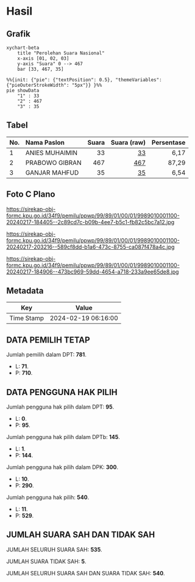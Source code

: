# Hasil

## Grafik

```mermaid
xychart-beta
    title "Perolehan Suara Nasional"
    x-axis [01, 02, 03]
    y-axis "Suara" 0 --> 467
    bar [33, 467, 35]
```

```mermaid
%%{init: {"pie": {"textPosition": 0.5}, "themeVariables": {"pieOuterStrokeWidth": "5px"}} }%%
pie showData
    "1" : 33
    "2" : 467
    "3" : 35
```

## Tabel

| No. | Nama Paslon    | Suara | Suara (raw) | Persentase |
|:--- |:-------------- | -----:| -----------:| ----------:|
| 1   | ANIES MUHAIMIN | 33    | [33][p-1]   | 6,17       |
| 2   | PRABOWO GIBRAN | 467   | [467][p-2]  | 87,29      |
| 3   | GANJAR MAHFUD  | 35    | [35][p-3]   | 6,54       |


[p-1]: https://github.com/gigit-pemilu/pemilu-2024/blob/main/pilpres/hitung-suara/sub/99-luar-negeri/sub/89-penang-malaysia/sub/01-penang-malaysia/sub/0001-penang-malaysia/sub/100-ksk-085/sub/paslon-1.txt
[p-2]: https://github.com/gigit-pemilu/pemilu-2024/blob/main/pilpres/hitung-suara/sub/99-luar-negeri/sub/89-penang-malaysia/sub/01-penang-malaysia/sub/0001-penang-malaysia/sub/100-ksk-085/sub/paslon-2.txt
[p-3]: https://github.com/gigit-pemilu/pemilu-2024/blob/main/pilpres/hitung-suara/sub/99-luar-negeri/sub/89-penang-malaysia/sub/01-penang-malaysia/sub/0001-penang-malaysia/sub/100-ksk-085/sub/paslon-3.txt

## Foto C Plano

https://sirekap-obj-formc.kpu.go.id/34f9/pemilu/ppwp/99/89/01/00/01/9989010001100-20240217-184405--2c89cd7c-b09b-4ee7-b5c1-fb82c5bc7a12.jpg

https://sirekap-obj-formc.kpu.go.id/34f9/pemilu/ppwp/99/89/01/00/01/9989010001100-20240217-203216--589cf8dd-b1a6-473c-8755-ca087f478a4c.jpg

https://sirekap-obj-formc.kpu.go.id/34f9/pemilu/ppwp/99/89/01/00/01/9989010001100-20240217-184906--473bc969-59dd-4654-a718-233a9ee65de8.jpg


## Metadata

| Key        | Value               |
| ---------- | ------------------- |
| Time Stamp | 2024-02-19 06:16:00 |


## DATA PEMILIH TETAP

Jumlah pemilih dalam DPT: **781**.
 * L: **71**.
 * P: **710**.

## DATA PENGGUNA HAK PILIH

Jumlah pengguna hak pilih dalam DPT: **95**.
 * L: **0**.
 * P: **95**.

Jumlah pengguna hak pilih dalam DPTb: **145**.
 * L: **1**.
 * P: **144**.

Jumlah pengguna hak pilih dalam DPK: **300**.
 * L: **10**.
 * P: **290**.

Jumlah pengguna hak pilih: **540**.
 * L: **11**.
 * P: **529**.

## JUMLAH SUARA SAH DAN TIDAK SAH

JUMLAH SELURUH SUARA SAH: **535**.

JUMLAH SUARA TIDAK SAH: **5**.

JUMLAH SELURUH SUARA SAH DAN SUARA TIDAK SAH: **540**.


